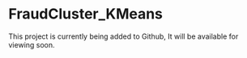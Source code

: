 # FraudCluster_KMeans
This project is currently being added to Github, It will be available for viewing soon.
